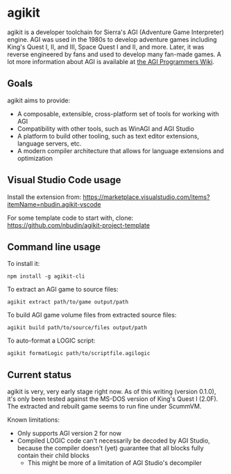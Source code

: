 # agikit

agikit is a developer toolchain for Sierra's AGI (Adventure Game Interpreter) engine.  AGI was used
in the 1980s to develop adventure games including King's Quest I, II, and III, Space Quest I and II,
and more.  Later, it was reverse engineered by fans and used to develop many fan-made games.
A lot more information about AGI is available at
[the AGI Programmers Wiki](http://agiwiki.sierrahelp.com).

## Goals

agikit aims to provide:

* A composable, extensible, cross-platform set of tools for working with AGI
* Compatibility with other tools, such as WinAGI and AGI Studio
* A platform to build other tooling, such as text editor extensions, language servers, etc.
* A modern compiler architecture that allows for language extensions and optimization

## Visual Studio Code usage

Install the extension from: https://marketplace.visualstudio.com/items?itemName=nbudin.agikit-vscode

For some template code to start with, clone: https://github.com/nbudin/agikit-project-template

## Command line usage

To install it:

`npm install -g agikit-cli`

To extract an AGI game to source files:

`agikit extract path/to/game output/path`

To build AGI game volume files from extracted source files:

`agikit build path/to/source/files output/path`

To auto-format a LOGIC script:

`agikit formatLogic path/to/scriptfile.agilogic`

## Current status

agikit is very, very early stage right now.  As of this writing (version 0.1.0), it's only been
tested against the MS-DOS version of King's Quest I (2.0F).  The extracted and rebuilt game seems to run fine under ScummVM.

Known limitations:

* Only supports AGI version 2 for now
* Compiled LOGIC code can't necessarily be decoded by AGI Studio, because the compiler doesn't (yet) guarantee that all blocks fully contain their child blocks
  * This might be more of a limitation of AGI Studio's decompiler
